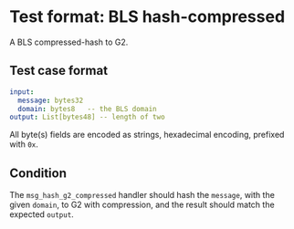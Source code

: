 # Test format: BLS hash-compressed

A BLS compressed-hash to G2.

## Test case format

```yaml
input: 
  message: bytes32
  domain: bytes8   -- the BLS domain
output: List[bytes48] -- length of two
```

All byte(s) fields are encoded as strings, hexadecimal encoding, prefixed with `0x`.


## Condition

The `msg_hash_g2_compressed` handler should hash the `message`, with the given `domain`, to G2 with compression, and the result should match the expected `output`.
